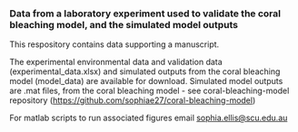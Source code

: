 ### Data from a laboratory experiment used to validate the coral bleaching model, and the simulated model outputs

This respository contains data supporting a manuscript. 

The experimental environmental data and validation data (experimental_data.xlsx) and simulated outputs from the coral bleaching model (model_data) are available for download.
Simulated model outputs are .mat files, from the coral bleaching model - see coral-bleaching-model repository (https://github.com/sophiae27/coral-bleaching-model)

For matlab scripts to run associated figures email sophia.ellis@scu.edu.au
